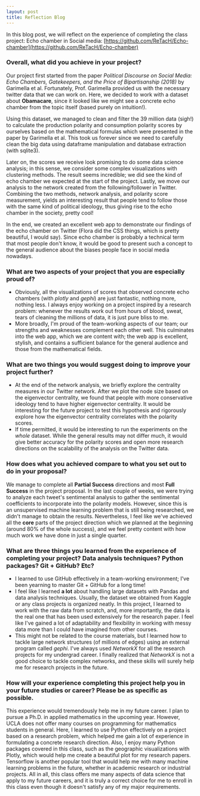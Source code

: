 ```yaml
---
layout: post
title: Reflection Blog
---
```

In this blog post, we will reflect on the experience of completing the class project: Echo chamber in Social media: [https://github.com/ReTacH/Echo-chamber](https://github.com/ReTacH/Echo-chamber)

### Overall, what did you achieve in your project?

Our project first started from the paper *Political Discourse on Social Media: Echo Chambers, Gatekeepers, and the Price of Bipartisanship (2018)* by Garimella et al. Fortunately, Prof. Garimella provided us with the necessary twitter data that we can work on. Here, we decided to work with a dataset about **Obamacare**, since it looked like we might see a concrete echo chamber from the topic itself (based purely on intuition!).

Using this dataset, we managed to clean and filter the 39 million data (sigh!) to calculate the production polarity and consumption polarity scores by ourselves based on the mathematical formulas which were presented in the paper by Garimella et al. This took us forever since we need to carefully clean the big data using dataframe manipulation and database extraction (with sqlite3). 

Later on, the scores we receive look promising to do some data science analysis; in this sense, we consider some complex visualizations with clustering methods. The result seems incredible; we did see the kind of echo chamber we expected at the start of the project. Lastly, we move our analysis to the network created from the following/follower in Twitter. Combining the two methods, network analysis, and polarity score measurement, yields an interesting result that people tend to follow those with the same kind of political ideology, thus giving rise to the echo chamber in the society, pretty cool!  

In the end, we created an excellent web app to demonstrate our findings of the echo chamber on Twitter (Flora did the CSS things, which is pretty beautiful, I would say). Since echo chamber is probably a technical term that most people don't know, it would be good to present such a concept to the general audience about the biases people face in social media nowadays.

### What are two aspects of your project that you are especially proud of? 

- Obviously, all the visualizations of scores that observed concrete echo chambers (with *plotly* and *gephi*) are just fantastic, nothing more, nothing less. I always enjoy working on a project inspired by a research problem: whenever the results work out from hours of blood, sweat, tears of cleaning the millions of data, it is just pure bliss to me.
- More broadly, I'm proud of the team-working aspects of our team; our strengths and weaknesses complement each other well. This culminates into the web app, which we are content with; the web app is excellent, stylish, and contains a sufficient balance for the general audience and those from the mathematical fields. 

### What are two things you would suggest doing to improve your project further? 

- At the end of the network analysis, we briefly explore the centrality measures in our Twitter network. After we plot the node size based on the eigenvector centrality, we found that people with more conservative ideology tend to have higher eigenvector centrality. It would be interesting for the future project to test this hypothesis and rigorously explore how the eigenvector centrality correlates with the polarity scores. 
- If time permitted, it would be interesting to run the experiments on the *whole* dataset. While the general results may not differ much, it would give better accuracy for the polarity scores and open more research directions on the scalability of the analysis on the Twitter data.

### How does what you achieved compare to what you set out to do in your proposal? 

We manage to complete all **Partial Success** directions and most **Full Success** in the project proposal. In the last couple of weeks, we were trying to analyze each tweet's sentimental analysis to gather the sentimental coefficients to incorporate into the polarity models. However, since this is an unsupervised machine learning problem that is still being researched, we didn't manage to obtain the results. Nevertheless, I feel like we've achieved all the **core** parts of the project direction which we planned at the beginning (around 80% of the whole success), and we feel pretty content with how much work we have done in just a single quarter.

### What are three things you learned from the experience of completing your project? Data analysis techniques? Python packages? Git + GitHub? Etc? 

- I learned to use GitHub effectively in a team-working environment; I've been yearning to master Git + GitHub for a long time!
- I feel like I learned **a lot** about handling large datasets with Pandas and data analysis techniques. Usually, the dataset we obtained from Kaggle or any class projects is organized neatly. In this project, I learned to work with the raw data from scratch, and, more importantly, the data is the real one that has been used extensively for the research paper. I feel like I've gained a lot of adaptability and flexibility in working with messy data more than I could have imagined from other courses. 
- This might not be related to the course materials, but I learned how to tackle large network structures (of millions of edges) using an external program called *gephi*. I've always used *NetworkX* for all the research projects for my undergrad career. I finally realized that *NetworkX* is not a good choice to tackle complex networks, and these skills will surely help me for research projects in the future.

### How will your experience completing this project help you in your future studies or career? Please be as specific as possible. 

This experience would tremendously help me in my future career. I plan to pursue a Ph.D. in applied mathematics in the upcoming year. However, UCLA does not offer many courses on programming for mathematics students in general. Here, I learned to use Python effectively on a project based on a research problem, which helped me gain a lot of experience in formulating a concrete research direction. Also, I enjoy many Python packages covered in this class, such as the geographic visualizations with Plotly, which would help me create a beautiful plot for my research papers. Tensorflow is another popular tool that would help me with many machine learning problems in the future, whether in academic research or industrial projects. All in all, this class offers me many aspects of data science that apply to my future careers, and it is truly a correct choice for me to enroll in this class even though it doesn't satisfy any of my major requirements.